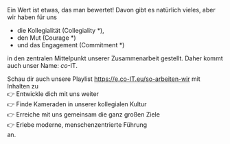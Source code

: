 Ein Wert ist etwas, das man bewertet! Davon gibt es natürlich vieles, aber wir haben für uns

- die Kollegialität (Collegiality *),
- den Mut (Courage *)
- und das Engagement (Commitment *)

in den zentralen Mittelpunkt unserer Zusammenarbeit gestellt. Daher kommt auch unser Name: *co*-IT.

Schau dir auch unsere Playlist https://e.co-IT.eu/so-arbeiten-wir mit Inhalten zu \
👉 Entwickle dich mit uns weiter \
👉 Finde Kameraden in unserer kollegialen Kultur \
👉 Erreiche mit uns gemeinsam die ganz großen Ziele \
👉 Erlebe moderne, menschenzentrierte Führung \
an.

